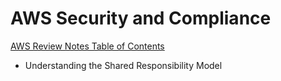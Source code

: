 # AWS Security and Compliance

[AWS Review Notes Table of Contents](https://github.com/pslucas0212/AWS-Review-Notes)

- Understanding the Shared Responsibility Model
